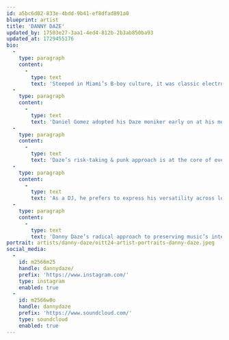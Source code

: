 ```yaml
---
id: a5bc6d02-833e-4bdd-9b41-ef8dfad891a0
blueprint: artist
title: 'DANNY DAZE'
updated_by: 17503e27-3aa1-4ed4-812b-2b3ab850ba93
updated_at: 1729455176
bio:
  -
    type: paragraph
    content:
      -
        type: text
        text: 'Steeped in Miami’s B-boy culture, it was classic electro & Miami bass that conceived Danny Daze’s love for the experimental Dutch electro & Detroit Techno scenes of the 90’s. Labels like Schematic in Miami, Interdimensional Transmissions from Detroit & Viewlexx out of The Hague set the foundation for Daze.'
  -
    type: paragraph
    content:
      -
        type: text
        text: 'Daniel Gomez adopted his Daze moniker early on at his mother’s suggestion. Practicing on a set-up she bought him, Daze was spinning at weddings by age 14, funneling his earnings into vinyl to play raves on the side. That eventually led to producing his first tracks in 2004 on a cracked version of Fruity Loops and later that year, he jumpstarted a electro / techno white label called Omniamm.'
  -
    type: paragraph
    content:
      -
        type: text
        text: 'Daze’s risk-taking & punk approach is at the core of everything he does and it’s a big part of the ethos of his current label, Omnidisc. “We’re not searching for chart topping hits. We’re more interested in curating a catalog of music you’ll remember when you walk out the door. We seek out tracks that are as raw as possible & welcome imperfections. We love the charm of an unpolished record”, says Daze. It’s also this freeform & experimental approach together with an element of surprise that sets him apart from the pack as both a DJ & Producer.'
  -
    type: paragraph
    content:
      -
        type: text
        text: 'As a DJ, he prefers to express his versatility across long sets. He is known to cut & weave from Electro to Techno into Italo Disco, into a record by Yazoo deliberately intended to provoke a reaction. “I once played a Paula Abdul record at Berghain… basically, it’s like it or leave it,” says Daze. As a producer, his output ranges from releases on Kompakt’s Speicher series, to remixes on Phantasy, Comeme, Monkeytown & more… but he also reaches far beyond techno & has created original runway soundtracks for award winning American streetwear designer John Elliott & the Australian brand Song for the Mute. “I’m obsessed with the detailed manipulation of audio. It’s at the core of how I make music & I constantly feel the need to involve myself with projects that challenge & allow me to think out of the box… whether it’s creating a single recognizable noise for the new MacBook, or an advert for a fashion campaign blending original music with sound design,” says Daze.'
  -
    type: paragraph
    content:
      -
        type: text
        text: 'Danny Daze’s radical approach to preserving music’s integrity while breaking its boundaries may seem volatile, but it’s not random. “I’ve always gone against the grain & it’s important for everything I do to feel authentic. There isn’t much difference between Daniel Gomez and Danny Daze.”'
portrait: artists/danny-daze/oitt24-artist-portraits-danny-daze.jpeg
social_media:
  -
    id: m2566m25
    handle: dannydaze/
    prefix: 'https://www.instagram.com/'
    type: instagram
    enabled: true
  -
    id: m2566w8o
    handle: dannydaze
    prefix: 'https://www.soundcloud.com/'
    type: soundcloud
    enabled: true
---
```

